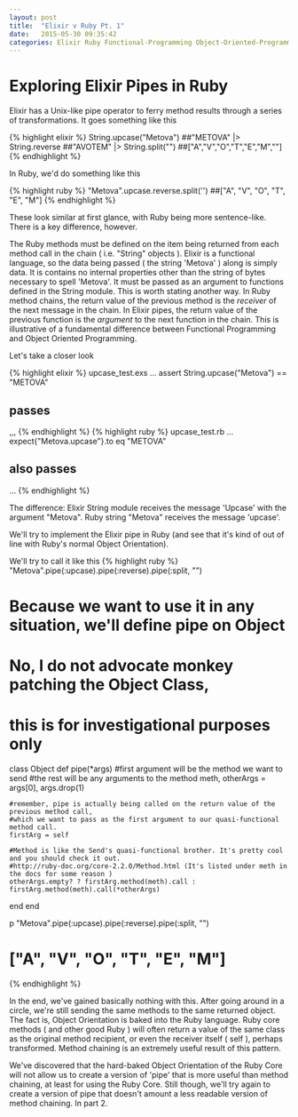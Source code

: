 ```yaml
---
layout: post
title:  "Elixir v Ruby Pt. 1"
date:   2015-05-30 09:35:42
categories: Elixir Ruby Functional-Programming Object-Oriented-Programming
---
```


<h1>Exploring Elixir Pipes in Ruby</h1>

Elixir has a Unix-like pipe operator to ferry method results through a series of transformations. It goes something like this

{% highlight elixir %}
   String.upcase("Metova")    ##"METOVA"
     |> String.reverse     ##"AVOTEM"
     |> String.split("")   ##["A","V","O","T","E","M",""]
{% endhighlight %}

In Ruby, we'd do something like this

{% highlight ruby %}
  "Metova".upcase.reverse.split('') ##["A", "V", "O", "T", "E", "M"]
{% endhighlight %}

These look similar at first glance, with Ruby being more sentence-like. There is a key difference, however.

The Ruby methods must be defined on the item being returned from each method call in the chain ( i.e. "String" objects ). Elixir is a functional language, so the data being passed ( the string 'Metova' ) along is simply data. It is contains no internal properties other than the string of bytes necessary to spell 'Metova'. It must be passed as an argument to functions defined in the String module. This is worth stating another way. In Ruby method chains, the return value of the previous method is the <em>receiver</em> of the next message in the chain. In Elixir pipes, the return value of the previous function is the <em>argument</em> to the next function in the chain. This is illustrative of a fundamental difference between Functional Programming and Object Oriented Programming.

Let's take a closer look 

{% highlight elixir %}
 upcase_test.exs
  ...
   assert String.upcase("Metova") == "METOVA"
   ## passes
  ,,,
{% endhighlight %}
{% highlight ruby %}
 upcase_test.rb
  ...
   expect{"Metova.upcase"}.to eq "METOVA"
   ## also passes
  ...
{% endhighlight %}

The difference:
  Elixir String module receives the message 'Upcase' with the argument "Metova".
  Ruby string "Metova" receives the message 'upcase'.
  
We'll try to implement the Elixir pipe in Ruby (and see that it's kind of out of line with Ruby's normal Object Orientation).

We'll try to call it like this
{% highlight ruby %}
  "Metova".pipe(:upcase).pipe(:reverse).pipe(:split, "")

# Because we want to use it in any situation, we'll define pipe on Object
# No, I do not advocate monkey patching the Object Class, 
# this is for investigational purposes only

class Object
  def pipe(*args)
    #first argument will be the method we want to send
    #the rest will be any arguments to the method
    meth, otherArgs = args[0], args.drop(1)
    
    #remember, pipe is actually being called on the return value of the previous method call,
    #which we want to pass as the first argument to our quasi-functional method call.
    firstArg = self

    #Method is like the Send's quasi-functional brother. It's pretty cool and you should check it out.
    #http://ruby-doc.org/core-2.2.0/Method.html (It's listed under meth in the docs for some reason )
    otherArgs.empty? ? firstArg.method(meth).call : firstArg.method(meth).call(*otherArgs)
  end
end

p "Metova".pipe(:upcase).pipe(:reverse).pipe(:split, "")
# ["A", "V", "O", "T", "E", "M"]
{% endhighlight %}

In the end, we've gained basically nothing with this. After going around in a circle, we're still sending the same methods to the same returned object. The fact is, Object Orientation is baked into the Ruby language. Ruby core methods ( and other good Ruby ) will often return a value of the same class as the original method recipient, or even the receiver itself ( self ), perhaps transformed. Method chaining is an extremely useful result of this pattern. 

We've discovered that the hard-baked Object Orientation of the Ruby Core will not allow us to create a version of 'pipe' that is more useful than method chaining, at least for using the Ruby Core. Still though, we'll try again to create a version of pipe that doesn't amount a less readable version of method chaining. In part 2.